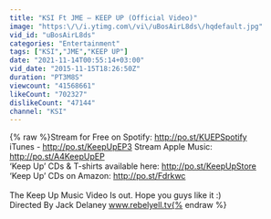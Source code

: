 ```yaml
---
title: "KSI Ft JME – KEEP UP (Official Video)"
image: "https:\/\/i.ytimg.com\/vi\/uBosAirL8ds\/hqdefault.jpg"
vid_id: "uBosAirL8ds"
categories: "Entertainment"
tags: ["KSI","JME","KEEP UP"]
date: "2021-11-14T00:55:14+03:00"
vid_date: "2015-11-15T18:26:50Z"
duration: "PT3M8S"
viewcount: "41568661"
likeCount: "702327"
dislikeCount: "47144"
channel: "KSI"
---
```

{% raw %}Stream for Free on Spotify: <a rel="nofollow" target="blank" href="http://po.st/KUEPSpotify">http://po.st/KUEPSpotify</a><br />iTunes - <a rel="nofollow" target="blank" href="http://po.st/KeepUpEP3">http://po.st/KeepUpEP3</a> Stream Apple Music: <a rel="nofollow" target="blank" href="http://po.st/A4KeepUpEP">http://po.st/A4KeepUpEP</a><br />‘Keep Up’ CDs &amp; T-shirts available here: <a rel="nofollow" target="blank" href="http://po.st/KeepUpStore">http://po.st/KeepUpStore</a><br />‘Keep Up’ CDs on Amazon: <a rel="nofollow" target="blank" href="http://po.st/Fdrkwc">http://po.st/Fdrkwc</a><br /> <br />The Keep Up Music Video Is out. Hope you guys like it :)<br />Directed By Jack Delaney www.rebelyell.tv{% endraw %}
